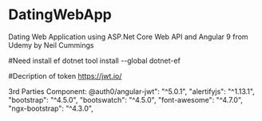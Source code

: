 # DatingWebApp
Dating Web Application using ASP.Net Core Web API and Angular 9 from Udemy by Neil Cummings

#Need install ef
dotnet tool install --global dotnet-ef

#Decription of token
https://jwt.io/

3rd Parties Component:
    @auth0/angular-jwt": "^5.0.1",
    "alertifyjs": "^1.13.1",
    "bootstrap": "^4.5.0",
    "bootswatch": "^4.5.0",
    "font-awesome": "^4.7.0",
    "ngx-bootstrap": "^4.3.0",